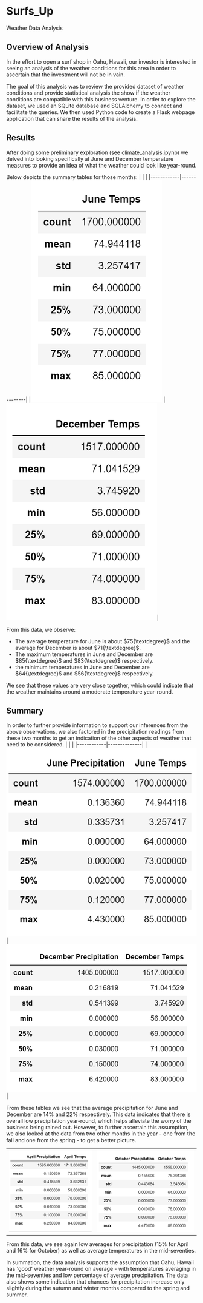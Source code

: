 # Surfs_Up
Weather Data Analysis

## Overview of Analysis
In the effort to open a surf shop in Oahu, Hawaii, our investor is interested in seeing an analysis of the weather conditions for this area in order to ascertain that the investment will not be in vain.

The goal of this analysis was to review the provided dataset of weather conditions and provide statistical analysis the show if the weather conditions are compatible with this business venture. In order to explore the dataset, we used an SQLite database and SQLAlchemy to connect and facilitate the queries. We then used Python code to create a Flask webpage application that can share the results of the analysis. 

## Results
After doing some preliminary exploration (see climate_analysis.ipynb) we delved into looking specifically at June and December temperature measures to provide an idea of what the weather could look like year-round. 

Below depicts the summary tables for those months:
|            |              |
|------------|--------------|
|![June Temps Data Summary](https://raw.githubusercontent.com/chichi-ugo/Surfs_Up/381ef7d9eedeab76e9af7ce0cf683c0d2e5d0fc1/images/June_temps_sum.PNG) | ![December Temps Summary](https://raw.githubusercontent.com/chichi-ugo/Surfs_Up/381ef7d9eedeab76e9af7ce0cf683c0d2e5d0fc1/images/Dec_temps_sum.PNG)|

From this data, we observe:
- The average temperature for June is about $75{\textdegree}$ and the average for December is about $71{\textdegree}$. 
- The maximum temperatures in June and December are $85{\textdegree}$ and $83{\textdegree}$ respectively.
- the minimum temperatures in June and December are $64{\textdegree}$ and $56{\textdegree}$ respectively.

We see that these values are very close together, which could indicate that the weather maintains around a moderate temperature year-round.

## Summary
In order to further provide information to support our inferences from the above observations, we also factored in the precipitation readings from these two months to get an indication of the other aspects of weather that need to be considered.
|            |              |
|------------|--------------|
|![June Temps & Precip Data Summary](https://github.com/chichi-ugo/Surfs_Up/blob/main/images/June_pre_t_sum.PNG?raw=true) | ![December Temps & Precip Summary](https://github.com/chichi-ugo/Surfs_Up/blob/main/images/Dec_pre_t_sum.PNG?raw=true)|

From these tables we see that the average precipitation for June and December are 14% and 22% respectively. This data indicates that there is overall low precipitation year-round, which helps alleviate the worry of the business being rained out. However, to further ascertain this assumption, we also looked at the data from two other months in the year - one from the fall and one from the spring - to get a better picture.

|            |              |
|------------|--------------|
|![April Temps & Precip Sum](https://github.com/chichi-ugo/Surfs_Up/blob/main/images/Apr_pre_t_sum.PNG?raw=true) | ![Oct Temps & Precip Sum](https://github.com/chichi-ugo/Surfs_Up/blob/main/images/Oct_temps_sum.PNG?raw=true)|

From this data, we see again low averages for precipitation (15% for April and 16% for October) as well as average temperatures in the mid-seventies. 

In summation, the data analysis supports the assumption that Oahu, Hawaii has 'good' weather year-round on average - with temperatures averaging in the mid-seventies and low percentage of average precipitation. The data also shows some indication that chances for precipitation increase only slightly during the autumn and winter months compared to the spring and summer.
